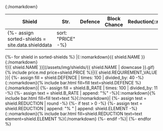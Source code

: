 |Shield|Str.|Defence|Block Chance|Reduction{::nomarkdown}<colgroup><col><col style="width: 32px;"><col style="width: 20%;"><col style="width: 20%;"><col style="width: 20%;"></colgroup>{:/nomarkdown}|
|-|-|-|-|-|
{%- assign sorted-shields = site.data.shielddata | sort: "PRICE" -%}
{%- for shield in sorted-shields %}
  |{::nomarkdown}<span class="record-name">{{ shield.NAME }}</span>{:/nomarkdown}<br />![{{ shield.NAME }}](/assets/img/shields/{{ shield.NAME | downcase }}.gif){% include price.md price=shield.PRICE %}|{{ shield.REQUIREMENT_VALUE }}|
  {%- assign fill = shield.DEFENCE | times: 100 | divided_by: 40 -%}{::nomarkdown}{% include bar.html fill=fill text=shield.DEFENCE %}{:/nomarkdown}|
  {%- assign fill = shield.B_RATE | times: 100 | divided_by: 11 -%}
  {%- assign text = shield.B_RATE | append: "%" -%}{::nomarkdown}{% include bar.html fill=fill text=text %}{:/nomarkdown}|
  {%- assign test = shield.REDUCTION | round -%}
  {%- if test > 0 -%}
    {%- assign text = shield.REDUCTION | append: "% " | append: shield.ELEMENT -%}{::nomarkdown}{% include bar.html fill=shield.REDUCTION text=text element=shield.ELEMENT %}{:/nomarkdown}
  {%- endif -%}|
{%- endfor %}
